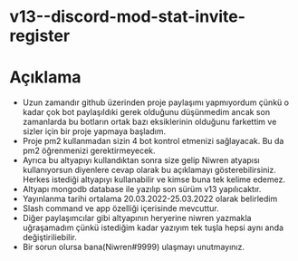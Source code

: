 # v13--discord-mod-stat-invite-register

# Açıklama

- Uzun zamandır github üzerinden proje paylaşımı yapmıyordum çünkü o kadar çok bot paylaşıldıki gerek olduğunu düşünmedim ancak son zamanlarda bu botların ortak bazı eksiklerinin olduğunu farkettim ve sizler için bir proje yapmaya başladım.
- Proje pm2 kullanmadan sizin 4 bot kontrol etmenizi sağlayacak. Bu da pm2 öğrenmenizi gerektirmeyecek.
- Ayrıca bu altyapıyı kullandıktan sonra size gelip Niwren atyapısı kullanıyorsun diyenlere cevap olarak bu açıklamayı gösterebilirsiniz. Herkes istediği altyapıyı kullanabilir ve kimse buna tek kelime edemez. 
- Altyapı mongodb database ile yazılıp son sürüm v13 yapılıcaktır.
- Yayınlanma tarihi ortalama 20.03.2022-25.03.2022 olarak belirledim
- Slash command ve app özelliği içerisinde mevcuttur.
- Diğer paylaşımcılar gibi altyapının heryerine niwren yazmakla uğraşamadım çünkü istediğim kadar yazıyım tek tuşla hepsi aynı anda değiştiriliebilir.
- Bir sorun olursa bana(Niwren#9999) ulaşmayı unutmayınız.
